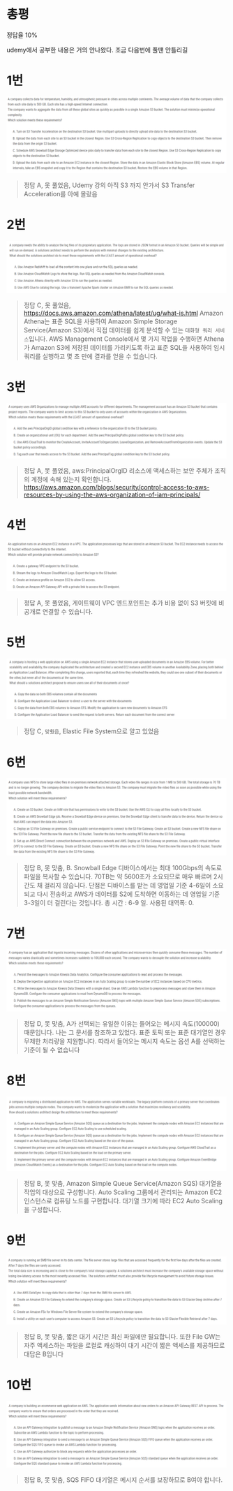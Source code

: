 # 총평

정답율 10%

udemy에서 공부한 내용은 거의 안나왔다. 조금 다음번에 풀땐 안틀리길


# 1번

![image-001](./images/20231218_examtopic_sap_1-10/image-001.PNG)

> 정답 A, 못 풀었음,  Udemy 강의 아직 S3 까지 안가서 S3 Transfer Acceleration를 아예 몰랐음

# 2번

![image-002](./images/20231218_examtopic_sap_1-10/image-002.PNG)

> 정답 C, 못 풀었음, https://docs.aws.amazon.com/athena/latest/ug/what-is.html
Amazon Athena는 표준 SQL을 사용하여 Amazon Simple Storage Service(Amazon S3)에서 직접 데이터를 쉽게 분석할 수 있는 `대화형 쿼리 서비스`입니다. AWS Management Console에서 몇 가지 작업을 수행하면 Athena가 Amazon S3에 저장된 데이터를 가리키도록 하고 표준 SQL을 사용하여 임시 쿼리를 실행하고 몇 초 만에 결과를 얻을 수 있습니다.

# 3번

![image-003](./images/20231218_examtopic_sap_1-10/image-003.PNG)

> 정답 A, 못 풀었음, aws:PrincipalOrgID 리소스에 액세스하는 보안 주체가 조직의 계정에 속해 있는지 확인합니다.
https://aws.amazon.com/blogs/security/control-access-to-aws-resources-by-using-the-aws-organization-of-iam-principals/

# 4번

![image-004](./images/20231218_examtopic_sap_1-10/image-004.PNG)

> 정답 A, 못 풀었음, 게이트웨이 VPC 엔드포인트는 추가 비용 없이 S3 버킷에 비공개로 연결할 수 있습니다.

# 5번

![image-005](./images/20231218_examtopic_sap_1-10/image-005.PNG)

> 정답 C, `맞췄음`, Elastic File System으로 알고 있었음

# 6번

![image-006](./images/20231218_examtopic_sap_1-10/image-006.PNG)

> 정답 B, 못 맞춤, B. Snowball Edge 디바이스에서는 최대 100Gbps의 속도로 파일을 복사할 수 있습니다. 70TB는 약 5600초가 소요되므로 매우 빠르며 2시간도 채 걸리지 않습니다. 단점은 디바이스를 받는 데 영업일 기준 4-6일이 소요되고 다시 전송하고 AWS가 데이터를 S2에 도착하면 이동하는 데 영업일 기준 3-3일이 더 걸린다는 것입니다. 총 시간 : 6-9 일. 사용된 대역폭: 0.

# 7번

![image-007](./images/20231218_examtopic_sap_1-10/image-007.PNG)

> 정답 D, 못 맞춤, A가 선택되는 유일한 이유는 들어오는 메시지 속도(100000) 때문입니다. 나는 그 문서를 참조하고 있었다. 표준 토픽 또는 표준 대기열인 경우 무제한 처리량을 지원합니다. 따라서 들어오는 메시지 속도는 옵션 A를 선택하는 기준이 될 수 없습니다

# 8번

![image-008](./images/20231218_examtopic_sap_1-10/image-008.PNG)

> 정답 B, 못 맞춤, Amazon Simple Queue Service(Amazon SQS) 대기열을 작업의 대상으로 구성합니다. Auto Scaling 그룹에서 관리되는 Amazon EC2 인스턴스로 컴퓨팅 노드를 구현합니다. 대기열 크기에 따라 EC2 Auto Scaling을 구성합니다.

# 9번

![image-009](./images/20231218_examtopic_sap_1-10/image-009.PNG)

> 정답 B, 못 맞춤, 짧은 대기 시간은 최신 파일에만 필요합니다. 또한 File GW는 자주 액세스하는 파일을 로컬로 캐싱하여 대기 시간이 짧은 액세스를 제공하므로 대답은 B입니다

# 10번

![image-010](./images/20231218_examtopic_sap_1-10/image-010.PNG)

> 정답 B, 못 맞춤, SQS FIFO 대기열은 메시지 순서를 보장하므로 B여야 합니다.
